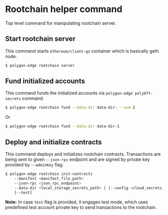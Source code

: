 # Rootchain helper command

Top level command for manipulating rootchain server.

## Start rootchain server

This command starts `ethereum/client-go` container which is basically geth node.

```bash
$ polygon-edge rootchain server
```

## Fund initialized accounts

This command funds the initialized accounts via `polygon-edge polybft-secrets` command.

```bash
$ polygon-edge rootchain fund --data-dir data-dir- --num 2
```
Or
```bash
$ polygon-edge rootchain fund --data-dir data-dir-1
```

## Deploy and initialize contracts

This command deploys and initializes rootchain contracts. Transactions are being sent to given `--json-rpc` endpoint and are signed by private key provided by `--adminKey` flag.

```bash
$ polygon-edge rootchain init-contracts 
    --manifest <manifest_file_path> 
    --json-rpc <json_rpc_endpoint> 
    --data-dir <local_storage_secrets_path> | [--config <cloud_secrets_manager_config_path>]
    [--test]
```

**Note:** In case `test` flag is provided, it engages test mode, which uses predefined test account private key to send transactions to the rootchain.
